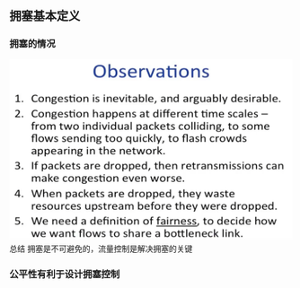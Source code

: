 ## 拥塞基本定义
### 拥塞的情况
![输入图片说明](/imgs/2025-09-18/BBudinJn2s2Lz8Eg.png)总结
拥塞是不可避免的，流量控制是解决拥塞的关键
### 公平性有利于设计拥塞控制
<!--stackedit_data:
eyJoaXN0b3J5IjpbLTE5ODE4MTM5OTksMTMzNzgxODg4OF19
-->